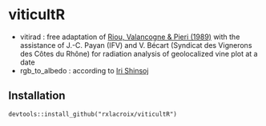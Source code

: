 # viticultR



* vitirad : free adaptation of [Riou, Valancogne & Pieri (1989)](https://hal.archives-ouvertes.fr/hal-00885213/document) with the assistance of J.-C. Payan (IFV) and V. Bécart (Syndicat des Vignerons des Côtes du Rhône) for radiation analysis of geolocalized vine plot at a date
* rgb_to_albedo : according to [Iri Shinsoj](https://www.artstation.com/shinsoj/blog/Q9j6/albedo-chart)



Installation
----------------

```
devtools::install_github("rxlacroix/viticultR")
```
